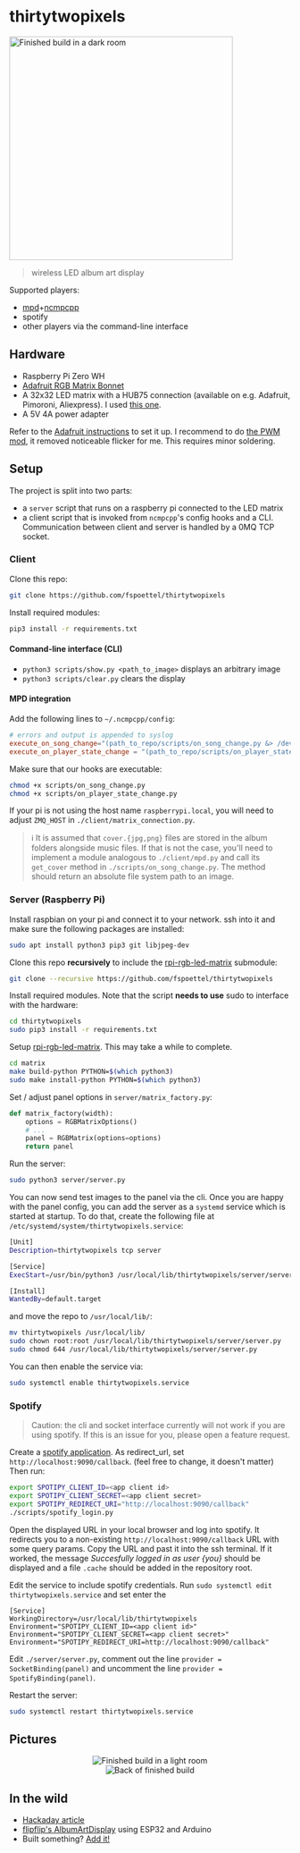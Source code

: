 # thirtytwopixels

<div>
    <img height="400" src="./assets/build_dark.jpg" alt="Finished build in a dark room" />
</div>

> wireless LED album art display

Supported players:
- [mpd](https://www.musicpd.org/)+[ncmpcpp](https://wiki.archlinux.org/index.php/ncmpcpp)
- spotify
- other players via the command-line interface

## Hardware

- Raspberry Pi Zero WH
- [Adafruit RGB Matrix Bonnet](https://www.adafruit.com/product/3211)
- A 32x32 LED matrix with a HUB75 connection (available on e.g. Adafruit, Pimoroni, Aliexpress). I used [this one](https://shop.pimoroni.com/products/rgb-led-matrix-panel?variant=35962488650).
- A 5V 4A power adapter

Refer to the [Adafruit instructions](https://learn.adafruit.com/adafruit-rgb-matrix-bonnet-for-raspberry-pi/) to set it up.
I recommend to do [the PWM mod](https://github.com/hzeller/rpi-rgb-led-matrix#improving-flicker), it removed noticeable flicker for me. This requires minor soldering.

## Setup

The project is split into two parts:

- a `server` script that runs on a raspberry pi connected to the LED matrix
- a client script that is invoked from `ncmpcpp`'s config hooks and a CLI. Communication between client and server is handled by a 0MQ TCP socket.

### Client

Clone this repo:

``` sh
git clone https://github.com/fspoettel/thirtytwopixels
```

Install required modules:

```sh
pip3 install -r requirements.txt
```

#### Command-line interface (CLI)

- `python3 scripts/show.py <path_to_image>` displays an arbitrary image
- `python3 scripts/clear.py` clears the display

#### MPD integration

Add the following lines to `~/.ncmpcpp/config`:

```conf
# errors and output is appended to syslog
execute_on_song_change="(path_to_repo/scripts/on_song_change.py &> /dev/null &)"
execute_on_player_state_change = "(path_to_repo/scripts/on_player_state_change.py &> /dev/null &)"
```

Make sure that our hooks are executable:

```sh
chmod +x scripts/on_song_change.py
chmod +x scripts/on_player_state_change.py
```

If your pi is not using the host name `raspberrypi.local`, you will need to adjust `ZMQ_HOST` in `./client/matrix_connection.py`.

> ℹ️ It is assumed that `cover.{jpg,png}` files are stored in the album folders alongside music files. If that is not the case, you'll need to implement a module analogous to `./client/mpd.py` and call its `get_cover` method in `./scripts/on_song_change.py`. The method should return an absolute file system path to an image.

### Server (Raspberry Pi)

Install raspbian on your pi and connect it to your network. ssh into it and make sure the following packages are installed:

```sh
sudo apt install python3 pip3 git libjpeg-dev
```

Clone this repo **recursively** to include the [rpi-rgb-led-matrix](https://github.com/hzeller/rpi-rgb-led-matrix) submodule:

```sh
git clone --recursive https://github.com/fspoettel/thirtytwopixels
```

Install required modules. Note that the script **needs to use** sudo to interface with the hardware:

```sh
cd thirtytwopixels
sudo pip3 install -r requirements.txt
```

Setup [rpi-rgb-led-matrix](https://github.com/hzeller/rpi-rgb-led-matrix). This may take a while to complete.

```sh
cd matrix
make build-python PYTHON=$(which python3)
sudo make install-python PYTHON=$(which python3)
```

Set / adjust panel options in `server/matrix_factory.py`:

```py
def matrix_factory(width):
    options = RGBMatrixOptions()
    # ...
    panel = RGBMatrix(options=options)
    return panel

```

Run the server:

```sh
sudo python3 server/server.py
```

You can now send test images to the panel via the cli. Once you are happy with the panel config, you can add the server as a `systemd` service which is started at startup. To do that, create the following file at `/etc/systemd/system/thirtytwopixels.service`:

```sh
[Unit]
Description=thirtytwopixels tcp server

[Service]
ExecStart=/usr/bin/python3 /usr/local/lib/thirtytwopixels/server/server.py

[Install]
WantedBy=default.target
```

and move the repo to `/usr/local/lib/`:

```sh
mv thirtytwopixels /usr/local/lib/
sudo chown root:root /usr/local/lib/thirtytwopixels/server/server.py
sudo chmod 644 /usr/local/lib/thirtytwopixels/server/server.py
```

You can then enable the service via:

```sh
sudo systemctl enable thirtytwopixels.service
```

### Spotify

> Caution: the cli and socket interface currently will not work if you are using spotify. If this is an issue for you, please open a feature request.

Create a [spotify application](https://developer.spotify). As redirect_url, set `http://localhost:9090/callback`. (feel free to change, it doesn't matter)
Then run:

``` sh
export SPOTIPY_CLIENT_ID=<app client id>
export SPOTIPY_CLIENT_SECRET=<app client secret>
export SPOTIPY_REDIRECT_URI="http://localhost:9090/callback"
./scripts/spotify_login.py
```

Open the displayed URL in your local browser and log into spotify. It redirects you to a non-existing `http://localhost:9090/callback` URL with some query params. Copy the URL and past it into the ssh terminal. If it worked, the message _Succesfully logged in as user {you}_ should be displayed and a file `.cache` should be added in the repository root.

Edit the service to include spotify credentials. Run `sudo systemctl edit thirtytwopixels.service` and set enter the 

```
[Service]
WorkingDirectory=/usr/local/lib/thirtytwopixels
Environment="SPOTIPY_CLIENT_ID=<app client id>"
Environment="SPOTIPY_CLIENT_SECRET=<app client secret>"
Environment="SPOTIPY_REDIRECT_URI=http://localhost:9090/callback"
```

Edit `./server/server.py`, comment out the line `provider = SocketBinding(panel)` and uncomment the line `provider = SpotifyBinding(panel)`.

Restart the server:

```sh
sudo systemctl restart thirtytwopixels.service
```

## Pictures

<div align="center">
    <img src="./assets/build_light.jpg" alt="Finished build in a light room" />
</div>

<div align="center">
    <img src="./assets/build_back.jpg" alt="Back of finished build" />
</div>

## In the wild

- [Hackaday article](https://hackaday.com/2020/10/11/lo-fi-art-on-a-32x32-matrix/)
- [flipflip's AlbumArtDisplay](https://github.com/phkehl/AlbumArtDisplay) using ESP32 and Arduino
- Built something? [Add it!](https://github.com/fspoettel/thirtytwopixels/edit/master/README.md)
